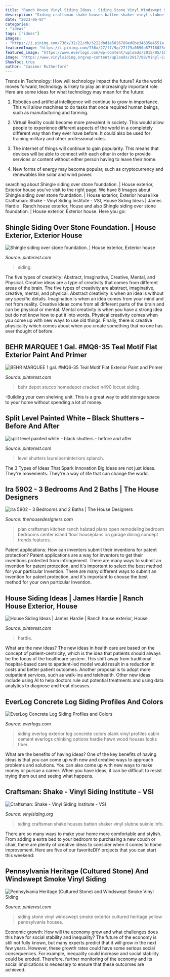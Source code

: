 ```yaml
---
title: "Ranch House Vinyl Siding Ideas : Siding Stone Vinyl Windswept Smoke Exterior Cultured Heritage Yellow Pennsylvania Houses"
description: "Siding craftsman shake houses batten shaker vinyl slubne suknie info"
date: "2023-06-07"
categories:
- "ideas"
tags: ["ideas"]
images:
- "https://i.pinimg.com/736x/32/22/db/3222dbd1e5026789ed0be34635e4551a.jpg"
featuredImage: "https://i.pinimg.com/736x/27/f7/9a/27f79a0890a57716023e994f06f27172.jpg"
featured_image: "https://www.everlogs.com/wp-content/uploads/2015/05/10-Plank-2.jpg"
image: "https://www.vinylsiding.org/wp-content/uploads/2017/08/Vinyl-Siding-Craftsman-Shake-2.jpg"
ShowToc: true
author: "Casimer Rutherford"
---
```



Trends in Technology: How will technology impact the future?
As the world moves forward, technology is likely to play an increasingly important role. Here are some ideas for what technology may mean for the future:
1. Robotics and artificial intelligence will continue to grow in importance. This will allow machines to do tasks that once required human beings, such as manufacturing and farming.

2. Virtual Reality could become more prevalent in society. This would allow people to experience different aspects of the world in a completely different way than they ever have before. It could also be used for training military and other professional roles.

3. The internet of things will continue to gain popularity. This means that devices will be able to connect with each other in order to provide services or content without either person having to leave their home.

4. New forms of energy may become popular, such as cryptocurrency and renewables like solar and wind power.

	

		
searching about Shingle siding over stone foundation. | House exterior, Exterior house you've visit to the right page. We have 8 Images about Shingle siding over stone foundation. | House exterior, Exterior house like Craftsman: Shake - Vinyl Siding Institute - VSI, House Siding Ideas | James Hardie | Ranch house exterior, House and also Shingle siding over stone foundation. | House exterior, Exterior house. Here you go:
		
    
## Shingle Siding Over Stone Foundation. | House Exterior, Exterior House

<img loading=lazy src="https://i.pinimg.com/736x/27/f7/9a/27f79a0890a57716023e994f06f27172.jpg" onerror="this.onerror=null;this.src='https://tse1.mm.bing.net/th?id=OIP.ieGircu6QVyptWLEeaDTUgHaKi&amp;pid=15.1';" alt="Shingle siding over stone foundation. | House exterior, Exterior house">

_Source: pinterest.com_

>siding. 

	

The five types of creativity: Abstract, Imaginative, Creative, Mental, and Physical.
Creative ideas are a type of creativity that comes from different areas of the brain. The five types of creativity are abstract, imaginative, creative, mental, and physical. Abstract creativity is when an idea is without any specific details. Imagination is when an idea comes from your mind and not from reality. Creative ideas come from all different parts of the brain and can be physical or mental. Mental creativity is when you have a strong idea but do not know how to put it into words. Physical creativity comes when you come up with new ways to use old things. Finally, there is creative physicality which comes about when you create something that no one has ever thought of before.

    
## BEHR MARQUEE 1 Gal. #MQ6-35 Teal Motif Flat Exterior Paint And Primer

<img loading=lazy src="https://i.pinimg.com/736x/eb/ec/55/ebec55eaa230b4a3efb053242d77a994.jpg" onerror="this.onerror=null;this.src='https://tse2.mm.bing.net/th?id=OIP.2dpLPXHC2kwWYE4CEBuW7wHaHa&amp;pid=15.1';" alt="BEHR MARQUEE 1 gal. #MQ6-35 Teal Motif Flat Exterior Paint and Primer">

_Source: pinterest.com_

>behr depot stucco homedepot cracked n490 locust siding. 

	

-Building your own shelving unit. This is a great way to add storage space to your home without spending a lot of money.

    
## Split Level Painted White – Black Shutters – Before And After

<img loading=lazy src="https://i.pinimg.com/736x/95/65/b6/9565b67f337206083798ddbfeca86d6f.jpg" onerror="this.onerror=null;this.src='https://tse1.mm.bing.net/th?id=OIP.vrLACZqOWb2LRtTBclFhFAHaHt&amp;pid=15.1';" alt="split level painted white – black shutters – before and after">

_Source: pinterest.com_

>level shutters laurelberninteriors splanch. 

	

The 3 Types of Ideas That Spark Innovation
Big Ideas are not just ideas. They're movements. They're a way of life that can change the world.

    
## Ira 5902 - 3 Bedrooms And 2 Baths | The House Designers

<img loading=lazy src="https://www.thehousedesigners.com/images/plans/AMD/import/5902/5902_kitchen_3904.jpg" onerror="this.onerror=null;this.src='https://tse2.mm.bing.net/th?id=OIP.3fiq8fjNEk8zoIzrKDS5bAHaE8&amp;pid=15.1';" alt="Ira 5902 - 3 Bedrooms and 2 Baths | The House Designers">

_Source: thehousedesigners.com_

>plan craftsman kitchen ranch halstad plans open remodeling bedroom bedrooms center island floor houseplans ira garage dining concept trends features. 

	

Patent applications: How can inventors submit their inventions for patent protection?
Patent applications are a way for inventors to get their inventions protected from infringement. There are many ways to submit an invention for patent protection, and it's important to select the best method for your particular Invention. 
There are many different ways to submit an invention for patent protection, and it's important to choose the best method for your own particular Invention.

    
## House Siding Ideas | James Hardie | Ranch House Exterior, House

<img loading=lazy src="https://i.pinimg.com/736x/32/22/db/3222dbd1e5026789ed0be34635e4551a.jpg" onerror="this.onerror=null;this.src='https://tse1.mm.bing.net/th?id=OIP.4B_Xj1AGE5oriAK-AxWtLgHaE8&amp;pid=15.1';" alt="House Siding Ideas | James Hardie | Ranch house exterior, House">

_Source: pinterest.com_

>hardie. 

	

What are the new ideas?
The new ideas in health care are based on the concept of patient-centricity, which is the idea that patients should always be the focus of the healthcare system. This shift away from traditional hospital-based care to apatient-led model would result in a reduction in costs and better patient outcomes. Another proposal is to adopt more outpatient services, such as walk-ins and telehealth. Other new ideas include using AI to help doctors rule out potential treatments and using data analytics to diagnose and treat diseases.

    
## EverLog Concrete Log Siding Profiles And Colors

<img loading=lazy src="https://www.everlogs.com/wp-content/uploads/2015/05/10-Plank-2.jpg" onerror="this.onerror=null;this.src='https://tse2.mm.bing.net/th?id=OIP.tdWjnUovMq-mhcCOU2fVSAHaFj&amp;pid=15.1';" alt="EverLog Concrete Log Siding Profiles and Colors">

_Source: everlogs.com_

>siding everlog exterior log concrete colors plank vinyl profiles cabin cement everlogs chinking options hardie hewn wood houses looks fiber. 

	

What are the benefits of having ideas?
One of the key benefits of having ideas is that you can come up with new and creative ways to approach problems and solutions. You can also come up with new ways to make money or pursue a career. When you have ideas, it can be difficult to resist trying them out and seeing what happens.

    
## Craftsman: Shake - Vinyl Siding Institute - VSI

<img loading=lazy src="https://www.vinylsiding.org/wp-content/uploads/2017/08/Vinyl-Siding-Craftsman-Shake-2.jpg" onerror="this.onerror=null;this.src='https://tse3.mm.bing.net/th?id=OIP.fGT1ReaRwg-vjlqObBQoxwHaE8&amp;pid=15.1';" alt="Craftsman: Shake - Vinyl Siding Institute - VSI">

_Source: vinylsiding.org_

>siding craftsman shake houses batten shaker vinyl slubne suknie info. 

	

There are so many ways to make your home more comfortable and stylish. From adding a extra bed to your bedroom to purchasing a new couch or chair, there are plenty of creative ideas to consider when it comes to home improvement. Here are five of our favoriteDIY projects that you can start this weekend: 

    
## Pennsylvania Heritage (Cultured Stone) And Windswept Smoke Vinyl Siding

<img loading=lazy src="https://i.pinimg.com/736x/19/0a/08/190a084a77965f232a4fd6bfdc96b9b9.jpg" onerror="this.onerror=null;this.src='https://tse4.mm.bing.net/th?id=OIP.IQFmwX8RRscOVlIh7ac9zgHaJ3&amp;pid=15.1';" alt="Pennsylvania Heritage (Cultured Stone) and Windswept Smoke Vinyl Siding">

_Source: pinterest.com_

>siding stone vinyl windswept smoke exterior cultured heritage yellow pennsylvania houses. 

	

Economic growth: How will the economy grow and what challenges does this have for social stability and inequality?
The future of the economy is still not fully known, but many experts predict that it will grow in the next few years. However, these growth rates could have some serious social consequences. For example, inequality could increase and social stability could be eroded. Therefore, further monitoring of the economy and its social implications is necessary to ensure that these outcomes are achieved.

